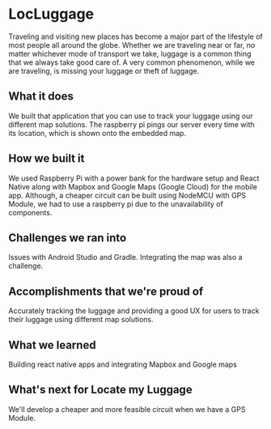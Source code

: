# LocLuggage

Traveling and visiting new places has become a major part of the lifestyle of most people all around the globe. Whether we are traveling near or far, no matter whichever mode of transport we take, luggage is a common thing that we always take good care of. A very common phenomenon, while we are traveling, is missing your luggage or theft of luggage.

## What it does

We built that application that you can use to track your luggage using our different map solutions. The raspberry pi pings our server every time with its location, which is shown onto the embedded map.

## How we built it

We used Raspberry Pi with a power bank for the hardware setup and React Native along with Mapbox and Google Maps (Google Cloud) for the mobile app. Although, a cheaper circuit can be built using NodeMCU with GPS Module, we had to use a  raspberry pi due to the unavailability of components.

## Challenges we ran into

Issues with Android Studio and Gradle. Integrating the map was also a challenge.

## Accomplishments that we're proud of

Accurately tracking the luggage and providing a good UX for users to track their luggage using different map solutions.

## What we learned

Building react native apps and integrating Mapbox and Google maps

## What's next for Locate my Luggage

We'll develop a cheaper and more feasible circuit when we have a GPS Module.
